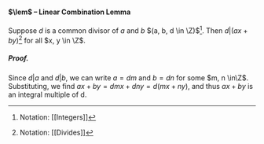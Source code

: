#### $\lem$ – Linear Combination Lemma
Suppose $d$ is a common divisor of $a$ and $b$ $(a, b, d \in \Z)$[^1]. Then $d | (ax + by)$[^2] for all $x, y \in \Z$.

##### *Proof.*
Since $d | a$ and $d | b$, we can write $a = dm$ and $b = dn$ for some $m, n \in\Z$. Substituting, we find $ax + by = dmx + dny = d(mx + ny)$, and thus $ax + by$ is an integral multiple of d.

[^1]: Notation: [[Integers]]
[^2]: Notation: [[Divides]]